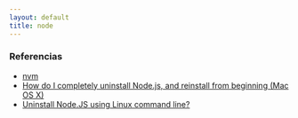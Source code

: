 ```yaml
---
layout: default
title: node
---
```


### Referencias

* [nvm](https://github.com/creationix/nvm)  
* [How do I completely uninstall Node.js, and reinstall from beginning (Mac OS X)](http://stackoverflow.com/questions/11177954/how-do-i-completely-uninstall-node-js-and-reinstall-from-beginning-mac-os-x)  
* [Uninstall Node.JS using Linux command line?](http://stackoverflow.com/questions/5650169/uninstall-node-js-using-linux-command-line)  
